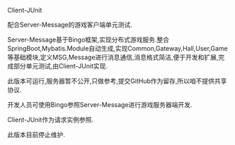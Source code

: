 Client-JUnit

配合Server-Message的游戏客户端单元测试.

Server-Message基于Bingo框架,实现分布式游戏服务.整合SpringBoot,Mybatis.Module自动生成,实现Common,Gateway,Hall,User,Game等基础模块,定义MSG,Message进行消息通信,消息格式简洁,便于开发和扩展,完成部分单元测试,由Client-JUnit实现.

此版本可运行,服务器暂不公开,只做参考,提交GitHub作为留存,所以咱不提供共享协议.

开发人员可使用Bingo参照Server-Message进行游戏服务器端开发.

Client-JUnit作为请求实例参照.

此版本目前停止维护.